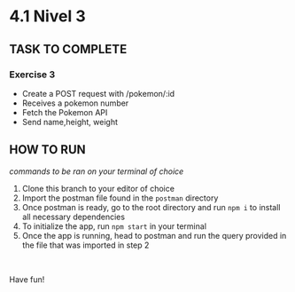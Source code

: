 # 4.1 Nivel 3

## TASK TO COMPLETE

### Exercise 3

- Create a POST request with /pokemon/:id
- Receives a pokemon number
- Fetch the Pokemon API
- Send name,height, weight

## HOW TO RUN

_commands to be ran on your terminal of choice_

1. Clone this branch to your editor of choice
2. Import the postman file found in the `postman` directory
3. Once postman is ready, go to the root directory and run `npm i` to install all necessary dependencies
4. To initialize the app, run `npm start` in your terminal
5. Once the app is running, head to postman and run the query provided in the file that was imported in step 2

<br>

Have fun!
